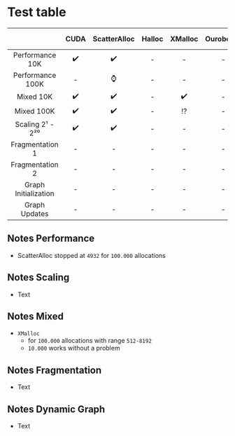 # Test table

| | CUDA | ScatterAlloc | Halloc | XMalloc | Ouroboros | Reg-Eff | FDGMalloc | BulkAlloc|
|:---:|:---:|:---:| :---:|:---:|:---:|:---:|:---:|:---:|
|Performance 10K|:heavy_check_mark:|:heavy_check_mark:|-|-|-|-|-|-|
|Performance 100K|-|:watch:|-|-|-|-|-|-|
|Mixed 10K|:heavy_check_mark:|:heavy_check_mark:|-|:heavy_check_mark:|-|-|-|-|
|Mixed 100K|:heavy_check_mark:|:heavy_check_mark:|-|:interrobang:|-|-|-|-|
|Scaling 2¹ - 2²⁰|:heavy_check_mark:|:heavy_check_mark:|-|-|-|-|-|-|
|Fragmentation 1|-|-|-|-|-|-|-|-|
|Fragmentation 2|-|-|-|-|-|-|-|-|
|Graph Initialization|-|-|-|-|-|-|-|-|
|Graph Updates|-|-|-|-|-|-|-|-|

## Notes Performance
* ScatterAlloc stopped at `4932` for `100.000` allocations

## Notes Scaling
* Text

## Notes Mixed
* `XMalloc`
  *  for `100.000` allocations with range `512-8192`
  * `10.000` works without a problem

## Notes Fragmentation
* Text

## Notes Dynamic Graph
* Text